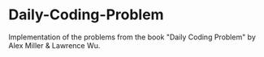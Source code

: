 # Daily-Coding-Problem
Implementation of the problems from the book "Daily Coding Problem" by Alex Miller & Lawrence Wu.
